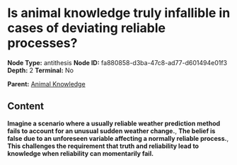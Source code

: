 # Is animal knowledge truly infallible in cases of deviating reliable processes?

**Node Type:** antithesis
**Node ID:** fa880858-d3ba-47c8-ad77-d601494e01f3
**Depth:** 2
**Terminal:** No

**Parent:** [Animal Knowledge](animal-knowledge.md)

## Content

**Imagine a scenario where a usually reliable weather prediction method fails to account for an unusual sudden weather change.**, **The belief is false due to an unforeseen variable affecting a normally reliable process.**, **This challenges the requirement that truth and reliability lead to knowledge when reliability can momentarily fail.**
